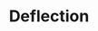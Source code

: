 ---
title: "Deflection"
index:
  - deflection
permalink: /spells/deflection/
tags:
  - Spell
available_for:
  - Cleric
level: "Cantrip"
school: "Abjuration"
range: "Self"
comp:
  - V
  - S
duration: "Instantaneous"
concentration: false
cast_time: "1 Reaction"
reaction: "which you take when you're hit with a nonmagical attack"
description: |
  description
excerpt: "description"
source: "Basic Rules"
# header:
#   overlay_image: /assets/images/spells/name/header.png
#   teaser: /assets/images/spells/name/header.jpg
---